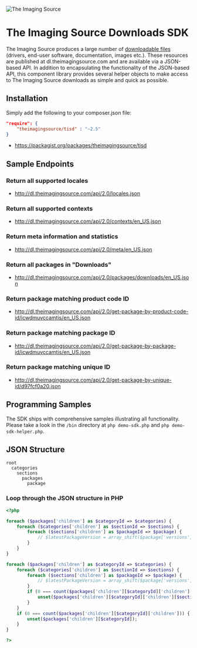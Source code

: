![The Imaging Source](http://www.theimagingsource.com/img/tis_logo.png)

# The Imaging Source Downloads SDK

The Imaging Source produces a large number of [downloadable files](http://dl-gui.theimagingsource.com/) (drivers, end-user software, documentation, images etc.). These resources are published at dl.theimagingsource.com and are available via a JSON-based API. In addition to encapsulating the functionality of the JSON-based API, this component library provides several helper objects to make access to The Imaging Source downloads as simple and quick as possible.


## Installation

Simply add the following to your composer.json file:

```json
"require": {
    "theimagingsource/tisd" : "~2.5"
}
```

* https://packagist.org/packages/theimagingsource/tisd


## Sample Endpoints

### Return all supported locales

* http://dl.theimagingsource.com/api/2.0/locales.json

### Return all supported contexts

* http://dl.theimagingsource.com/api/2.0/contexts/en_US.json

### Return meta information and statistics

* http://dl.theimagingsource.com/api/2.0/meta/en_US.json

### Return all packages in "Downloads"

* http://dl.theimagingsource.com/api/2.0/packages/downloads/en_US.json

### Return package matching product code ID

* http://dl.theimagingsource.com/api/2.0/get-package-by-product-code-id/icwdmuvccamtis/en_US.json

### Return package matching package ID

* http://dl.theimagingsource.com/api/2.0/get-package-by-package-id/icwdmuvccamtis/en_US.json

### Return package matching unique ID

* http://dl.theimagingsource.com/api/2.0/get-package-by-unique-id/d97fcf0a20.json


## Programming Samples

The SDK ships with comprehensive samples illustrating all functionality. Please take a look in the `/bin` directory at `php demo-sdk.php` and `php demo-sdk-helper.php`.


## JSON Structure

```
root
  categories
    sections
      packages
        package
```

### Loop through the JSON structure in PHP

```php
<?php

foreach ($packages['children'] as $categoryId => $categories) {
    foreach ($categories['children'] as $sectionId => $sections) {
        foreach ($sections['children'] as $packageId => $package) {
            // $latestPackageVersion = array_shift($package['versions']);
        }
    }
}

foreach ($packages['children'] as $categoryId => $categories) {
    foreach ($categories['children'] as $sectionId => $sections) {
        foreach ($sections['children'] as $packageId => $package) {
            // $latestPackageVersion = array_shift($package['versions']);
        }
        if (0 === count($packages['children'][$categoryId]['children'][$sectionId]['children'])) {
            unset($packages['children'][$categoryId]['children'][$sectionId]);
        }
    }
    if (0 === count($packages['children'][$categoryId]['children'])) {
        unset($packages['children'][$categoryId]);
    }
}

?>
```